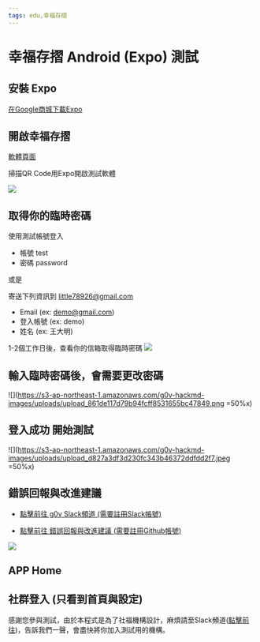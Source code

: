 ```yaml
---
tags: edu,幸福存摺
---
```


# 幸福存摺 Android (Expo) 測試

## 安裝 Expo

[在Google商城下載Expo](https://play.google.com/store/appws/details?id=host.exp.exponent&hl=en_US)

## 開啟幸福存摺

[軟體頁面](https://expo.io/@little78926/piggy-bank-of-happiness?release-channel=develop)

掃描QR Code用Expo開啟測試軟體

![](https://s3-ap-northeast-1.amazonaws.com/g0v-hackmd-images/uploads/upload_93eebc785ab325223bbae194e23e0979.png)


## 取得你的臨時密碼

使用測試帳號登入

- 帳號 test
- 密碼 password

或是

寄送下列資訊到 little78926@gmail.com
- Email (ex: demo@gmail.com)
- 登入帳號 (ex: demo)
- 姓名 (ex: 王大明)

1-2個工作日後，查看你的信箱取得臨時密碼
![](https://s3-ap-northeast-1.amazonaws.com/g0v-hackmd-images/uploads/upload_3a133f740c8663f4a03ded83023c5809.png)

## 輸入臨時密碼後，會需要更改密碼

![](https://s3-ap-northeast-1.amazonaws.com/g0v-hackmd-images/uploads/upload_861de117d79b94fcff8531655bc47849.png =50%x)

## 登入成功 開始測試

![](https://s3-ap-northeast-1.amazonaws.com/g0v-hackmd-images/uploads/upload_d827a3df3d230fc343b46372ddfdd2f7.jpeg =50%x)

## 錯誤回報與改進建議

- [點擊前往 g0v Slack頻道 (需要註冊Slack帳號)](https://app.slack.com/accept-shared-channel/T02G2SXKM/I015JNN4Q2H/PGCJi6qSAuB3HKCR1PJaWhG2/zt-f64325zp-vOAnaPHGu49Cfj_wjWPLiQ)

- [點擊前往 錯誤回報與改進建議 (需要註冊Github帳號)](https://github.com/chunyenHuang/piggy-bank-of-happiness/issues/new?title=[錯誤回報]%20or%20[建議]%20&body=>%20請在此寫下您遇到的困難或是建議)

![](https://s3-ap-northeast-1.amazonaws.com/g0v-hackmd-images/uploads/upload_cf3728b0d60e63b4afae74e7ac3d87a3.png)

## APP Home

## 社群登入 (只看到首頁與設定)

感謝您參與測試，由於本程式是為了社福機構設計，麻煩請至Slack頻道([點擊前往](http://join.g0v.tw/))，告訴我們一聲，會盡快將你加入測試用的機構。
